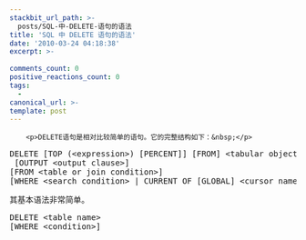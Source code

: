 ```yaml
---
stackbit_url_path: >-
  posts/SQL-中-DELETE-语句的语法
title: 'SQL 中 DELETE 语句的语法'
date: '2010-03-24 04:18:38'
excerpt: >-
  
comments_count: 0
positive_reactions_count: 0
tags: 
  - 
canonical_url: >-
template: post
---
```


        <p>DELETE语句是相对比较简单的语句。它的完整结构如下：&nbsp;</p>
<pre class="brush: sql">DELETE [TOP (&lt;expression&gt;) [PERCENT]] [FROM] &lt;tabular object&gt;
 [OUTPUT &lt;output clause&gt;]
[FROM &lt;table or join condition&gt;]
[WHERE &lt;search condition&gt; | CURRENT OF [GLOBAL] &lt;cursor name&gt;]
</pre>
<p>其基本语法非常简单。</p>
<pre class="brush: sql">DELETE &lt;table name&gt;
[WHERE &lt;condition&gt;]
</pre>
      